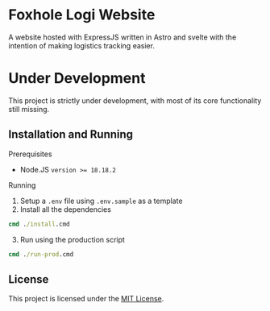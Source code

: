 # Foxhole Logi Website
A website hosted with ExpressJS written in Astro and svelte with the intention of making logistics tracking easier.

# Under Development
This project is strictly under development, with most of its core functionality still missing.

## Installation and Running
Prerequisites
- Node.JS `version >= 18.18.2 `

Running
1. Setup a `.env` file using `.env.sample` as a template
2. Install all the dependencies
```cmd
cmd ./install.cmd
```
3. Run using the production script
```cmd
cmd ./run-prod.cmd
```

## License 
This project is licensed under the [MIT License](LICENSE).